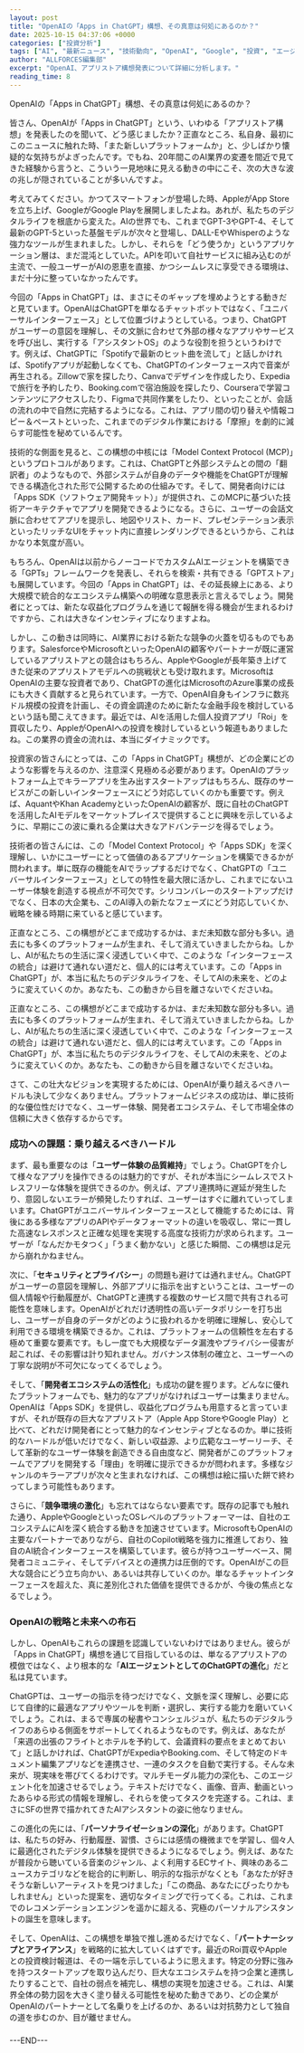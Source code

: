```yaml
---
layout: post
title: "OpenAIの「Apps in ChatGPT」構想、その真意は何処にあるのか？"
date: 2025-10-15 04:37:06 +0000
categories: ["投資分析"]
tags: ["AI", "最新ニュース", "技術動向", "OpenAI", "Google", "投資", "エージェント"]
author: "ALLFORCES編集部"
excerpt: "OpenAI、アプリストア構想発表について詳細に分析します。"
reading_time: 8
---
```


OpenAIの「Apps in ChatGPT」構想、その真意は何処にあるのか？

皆さん、OpenAIが「Apps in ChatGPT」という、いわゆる「アプリストア構想」を発表したのを聞いて、どう感じましたか？正直なところ、私自身、最初にこのニュースに触れた時、「また新しいプラットフォームか」と、少しばかり懐疑的な気持ちがよぎったんです。でもね、20年間このAI業界の変遷を間近で見てきた経験から言うと、こういう一見地味に見える動きの中にこそ、次の大きな波の兆しが隠されていることが多いんですよ。

考えてみてください。かつてスマートフォンが登場した時、AppleがApp Storeを立ち上げ、GoogleがGoogle Playを展開しましたよね。あれが、私たちのデジタルライフを根底から変えた。AIの世界でも、これまでGPT-3やGPT-4、そして最新のGPT-5といった基盤モデルが次々と登場し、DALL-EやWhisperのような強力なツールが生まれました。しかし、それらを「どう使うか」というアプリケーション層は、まだ混沌としていた。APIを叩いて自社サービスに組み込むのが主流で、一般ユーザーがAIの恩恵を直接、かつシームレスに享受できる環境は、まだ十分に整っていなかったんです。

今回の「Apps in ChatGPT」は、まさにそのギャップを埋めようとする動きだと見ています。OpenAIはChatGPTを単なるチャットボットではなく、「ユニバーサルインターフェース」として位置づけようとしている。つまり、ChatGPTがユーザーの意図を理解し、その文脈に合わせて外部の様々なアプリやサービスを呼び出し、実行する「アシスタントOS」のような役割を担うというわけです。例えば、ChatGPTに「Spotifyで最新のヒット曲を流して」と話しかければ、Spotifyアプリが起動しなくても、ChatGPTのインターフェース内で音楽が再生される。Zillowで家を探したり、Canvaでデザインを作成したり、Expediaで旅行を予約したり、Booking.comで宿泊施設を探したり、Courseraで学習コンテンツにアクセスしたり、Figmaで共同作業をしたり、といったことが、会話の流れの中で自然に完結するようになる。これは、アプリ間の切り替えや情報コピー＆ペーストといった、これまでのデジタル作業における「摩擦」を劇的に減らす可能性を秘めているんです。

技術的な側面を見ると、この構想の中核には「Model Context Protocol (MCP)」というプロトコルがあります。これは、ChatGPTと外部システムとの間の「翻訳者」のようなもので、外部システムが自身のデータや機能をChatGPTが理解できる構造化された形で公開するための仕組みです。そして、開発者向けには「Apps SDK（ソフトウェア開発キット）」が提供され、このMCPに基づいた技術アーキテクチャでアプリを開発できるようになる。さらに、ユーザーの会話文脈に合わせてアプリを提示し、地図やリスト、カード、プレゼンテーション表示といったリッチなUIをチャット内に直接レンダリングできるというから、これはかなり本気度が高い。

もちろん、OpenAIは以前からノーコードでカスタムAIエージェントを構築できる「GPTs」フレームワークを発表し、それらを検索・共有できる「GPTストア」も展開しています。今回の「Apps in ChatGPT」は、その延長線上にある、より大規模で統合的なエコシステム構築への明確な意思表示と言えるでしょう。開発者にとっては、新たな収益化プログラムを通じて報酬を得る機会が生まれるわけですから、これは大きなインセンティブになりますよね。

しかし、この動きは同時に、AI業界における新たな競争の火蓋を切るものでもあります。SalesforceやMicrosoftといったOpenAIの顧客やパートナーが既に運営しているアプリストアとの競合はもちろん、AppleやGoogleが長年築き上げてきた従来のアプリストアモデルへの挑戦状とも受け取れます。MicrosoftはOpenAIの主要な投資者であり、ChatGPTの進化はMicrosoftのAzure事業の成長にも大きく貢献すると見られています。一方で、OpenAI自身もインフラに数兆ドル規模の投資を計画し、その資金調達のために新たな金融手段を検討しているという話も聞こえてきます。最近では、AIを活用した個人投資アプリ「Roi」を買収したり、AppleがOpenAIへの投資を検討しているという報道もありましたね。この業界の資金の流れは、本当にダイナミックです。

投資家の皆さんにとっては、この「Apps in ChatGPT」構想が、どの企業にどのような影響を与えるのか、注意深く見極める必要があります。OpenAIのプラットフォーム上でキラーアプリを生み出すスタートアップはもちろん、既存のサービスがこの新しいインターフェースにどう対応していくのかも重要です。例えば、AquantやKhan AcademyといったOpenAIの顧客が、既に自社のChatGPTを活用したAIモデルをマーケットプレイスで提供することに興味を示しているように、早期にこの波に乗れる企業は大きなアドバンテージを得るでしょう。

技術者の皆さんには、この「Model Context Protocol」や「Apps SDK」を深く理解し、いかにユーザーにとって価値のあるアプリケーションを構築できるかが問われます。単に既存の機能をAIでラップするだけでなく、ChatGPTの「ユニバーサルインターフェース」としての特性を最大限に活かし、これまでにないユーザー体験を創造する視点が不可欠です。シリコンバレーのスタートアップだけでなく、日本の大企業も、このAI導入の新たなフェーズにどう対応していくか、戦略を練る時期に来ていると感じています。

正直なところ、この構想がどこまで成功するかは、まだ未知数な部分も多い。過去にも多くのプラットフォームが生まれ、そして消えていきましたからね。しかし、AIが私たちの生活に深く浸透していく中で、このような「インターフェースの統合」は避けて通れない道だと、個人的には考えています。この「Apps in ChatGPT」が、本当に私たちのデジタルライフを、そしてAIの未来を、どのように変えていくのか。あなたも、この動きから目を離さないでくださいね。

正直なところ、この構想がどこまで成功するかは、まだ未知数な部分も多い。過去にも多くのプラットフォームが生まれ、そして消えていきましたからね。しかし、AIが私たちの生活に深く浸透していく中で、このような「インターフェースの統合」は避けて通れない道だと、個人的には考えています。この「Apps in ChatGPT」が、本当に私たちのデジタルライフを、そしてAIの未来を、どのように変えていくのか。あなたも、この動きから目を離さないでくださいね。

さて、この壮大なビジョンを実現するためには、OpenAIが乗り越えるべきハードルも決して少なくありません。プラットフォームビジネスの成功は、単に技術的な優位性だけでなく、ユーザー体験、開発者エコシステム、そして市場全体の信頼に大きく依存するからです。

### 成功への課題：乗り越えるべきハードル

まず、最も重要なのは「**ユーザー体験の品質維持**」でしょう。ChatGPTを介して様々なアプリを操作できるのは魅力的ですが、それが本当にシームレスでストレスフリーな体験を提供できるのか。例えば、アプリ連携時に遅延が発生したり、意図しないエラーが頻発したりすれば、ユーザーはすぐに離れていってしまいます。ChatGPTがユニバーサルインターフェースとして機能するためには、背後にある多様なアプリのAPIやデータフォーマットの違いを吸収し、常に一貫した高速なレスポンスと正確な処理を実現する高度な技術力が求められます。ユーザーが「なんだかモタつく」「うまく動かない」と感じた瞬間、この構想は足元から崩れかねません。

次に、「**セキュリティとプライバシー**」の問題も避けては通れません。ChatGPTがユーザーの意図を理解し、外部アプリに指示を出すということは、ユーザーの個人情報や行動履歴が、ChatGPTと連携する複数のサービス間で共有される可能性を意味します。OpenAIがどれだけ透明性の高いデータポリシーを打ち出し、ユーザーが自身のデータがどのように扱われるかを明確に理解し、安心して利用できる環境を構築できるか。これは、プラットフォームの信頼性を左右する極めて重要な要素です。もし一度でも大規模なデータ漏洩やプライバシー侵害が起これば、その影響は計り知れません。ガバナンス体制の確立と、ユーザーへの丁寧な説明が不可欠になってくるでしょう。

そして、「**開発者エコシステムの活性化**」も成功の鍵を握ります。どんなに優れたプラットフォームでも、魅力的なアプリがなければユーザーは集まりません。OpenAIは「Apps SDK」を提供し、収益化プログラムも用意すると言っていますが、それが既存の巨大なアプリストア（Apple App StoreやGoogle Play）と比べて、どれだけ開発者にとって魅力的なインセンティブとなるのか。単に技術的なハードルが低いだけでなく、新しい収益源、より広範なユーザーリーチ、そして革新的なユーザー体験を創造できる自由度など、開発者がこのプラットフォームでアプリを開発する「理由」を明確に提示できるかが問われます。多様なジャンルのキラーアプリが次々と生まれなければ、この構想は絵に描いた餅で終わってしまう可能性もあります。

さらに、「**競争環境の激化**」も忘れてはならない要素です。既存の記事でも触れた通り、AppleやGoogleといったOSレベルのプラットフォーマーは、自社のエコシステムにAIを深く統合する動きを加速させています。MicrosoftもOpenAIの主要なパートナーでありながら、自社のCopilot戦略を強力に推進しており、独自のAI統合インターフェースを構築しています。彼らが持つユーザーベース、開発者コミュニティ、そしてデバイスとの連携力は圧倒的です。OpenAIがこの巨大な競合にどう立ち向かい、あるいは共存していくのか。単なるチャットインターフェースを超えた、真に差別化された価値を提供できるかが、今後の焦点となるでしょう。

### OpenAIの戦略と未来への布石

しかし、OpenAIもこれらの課題を認識していないわけではありません。彼らが「Apps in ChatGPT」構想を通じて目指しているのは、単なるアプリストアの模倣ではなく、より根本的な「**AIエージェントとしてのChatGPTの進化**」だと私は見ています。

ChatGPTは、ユーザーの指示を待つだけでなく、文脈を深く理解し、必要に応じて自律的に最適なアプリやツールを判断・選択し、実行する能力を磨いていくでしょう。これは、まるで専属の秘書やコンシェルジュが、私たちのデジタルライフのあらゆる側面をサポートしてくれるようなものです。例えば、あなたが「来週の出張のフライトとホテルを予約して、会議資料の要点をまとめておいて」と話しかければ、ChatGPTがExpediaやBooking.com、そして特定のドキュメント編集アプリなどを連携させ、一連のタスクを自動で実行する。そんな未来が、現実味を帯びてくるわけです。マルチモーダル能力の深化も、このエージェント化を加速させるでしょう。テキストだけでなく、画像、音声、動画といったあらゆる形式の情報を理解し、それらを使ってタスクを完遂する。これは、まさにSFの世界で描かれてきたAIアシスタントの姿に他なりません。

この進化の先には、「**パーソナライゼーションの深化**」があります。ChatGPTは、私たちの好み、行動履歴、習慣、さらには感情の機微までを学習し、個々人に最適化されたデジタル体験を提供できるようになるでしょう。例えば、あなたが普段から聴いている音楽のジャンル、よく利用するECサイト、興味のあるニュースカテゴリなどを総合的に判断し、明示的な指示がなくとも「あなたが好きそうな新しいアーティストを見つけました」「この商品、あなたにぴったりかもしれません」といった提案を、適切なタイミングで行ってくる。これは、これまでのレコメンデーションエンジンを遥かに超える、究極のパーソナルアシスタントの誕生を意味します。

そして、OpenAIは、この構想を単独で推し進めるだけでなく、「**パートナーシップとアライアンス**」を戦略的に拡大していくはずです。最近のRoi買収やAppleとの投資検討報道は、その一端を示しているように思えます。特定の分野に強みを持つスタートアップを取り込んだり、巨大なエコシステムを持つ企業と連携したりすることで、自社の弱点を補完し、構想の実現を加速させる。これは、AI業界全体の勢力図を大きく塗り替える可能性を秘めた動きであり、どの企業がOpenAIのパートナーとして名乗りを上げるのか、あるいは対抗勢力として独自の道を歩むのか、目が離せません。

###

---END---